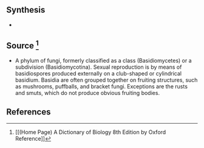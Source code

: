 ## Synthesis
- 
## Source [^1]
- A phylum of fungi, formerly classified as a class (Basidiomycetes) or a subdivision (Basidiomycotina). Sexual reproduction is by means of basidiospores produced externally on a club-shaped or cylindrical basidium. Basidia are often grouped together on fruiting structures, such as mushrooms, puffballs, and bracket fungi. Exceptions are the rusts and smuts, which do not produce obvious fruiting bodies.
## References

[^1]: [[(Home Page) A Dictionary of Biology 8th Edition by Oxford Reference]]